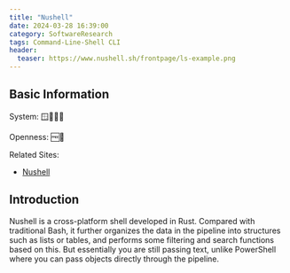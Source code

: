 ```yaml
---
title: "Nushell"
date: 2024-03-28 16:39:00
category: SoftwareResearch
tags: Command-Line-Shell CLI
header:
  teaser: https://www.nushell.sh/frontpage/ls-example.png
---
```


## Basic Information

System: 🪟🍎🐧😈

Openness: 🆓📖

Related Sites:

* [Nushell](https://www.nushell.sh/)

## Introduction

Nushell is a cross-platform shell developed in Rust. Compared with traditional Bash, it further organizes the data in the pipeline into structures such as lists or tables, and performs some filtering and search functions based on this. But essentially you are still passing text, unlike PowerShell where you can pass objects directly through the pipeline.
